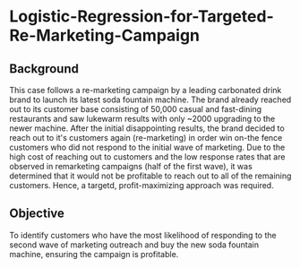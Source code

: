 # Logistic-Regression-for-Targeted-Re-Marketing-Campaign
## Background
This case follows a re-marketing campaign by a leading carbonated drink brand to launch its latest soda fountain machine. The brand already reached out to its customer base consisting of 50,000 casual and fast-dining restaurants and saw lukewarm results with only ~2000 upgrading to the newer machine. After the initial disappointing results, the brand decided to reach out to it's customers again (re-marketing) in order win on-the fence customers who did not respond to the initial wave of marketing. Due to the high cost of reaching out to customers and the low response rates that are observed in remarketing campaigns (half of the first wave), it was determined that it would not be profitable to reach out to all of the remaining customers. Hence, a targetd, profit-maximizing approach was required.

## Objective
To identify customers who have the most likelihood of responding to the second wave of marketing outreach and buy the new soda fountain machine, ensuring the campaign is profitable.

